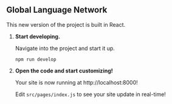 ## Global Language Network

This new version of the project is built in React.

1.  **Start developing.**

    Navigate into the project and start it up.

    ```shell
    npm run develop
    ```

3.  **Open the code and start customizing!**

    Your site is now running at http://localhost:8000!

    Edit `src/pages/index.js` to see your site update in real-time!
